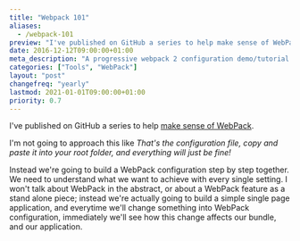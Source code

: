 ```yaml
---
title: "Webpack 101"
aliases:
  - /webpack-101
preview: "I've published on GitHub a series to help make sense of WebPack."
date: 2016-12-12T09:00:00+01:00
meta_description: "A progressive webpack 2 configuration demo/tutorial."
categories: ["Tools", "WebPack"]
layout: "post"
changefreq: "yearly"
lastmod: 2021-01-01T09:00:00+01:00
priority: 0.7
---
```


I've published on GitHub a series to help [make sense of WebPack](https://github.com/brunoscopelliti/webpack-101 "A progressive webpack 2 configuration demo/tutorial.").

I'm not going to approach this like *That's the configuration file, copy and paste it into your root folder, and everything will just be fine!*

Instead we're going to build a WebPack configuration step by step together. We need to understand what we want to achieve with every single setting. I won't talk about WebPack in the abstract, or about a WebPack feature as a stand alone piece; instead we're actually going to build a simple single page application, and everytime we'll change something into WebPack configuration, immediately we'll see how this change affects our bundle, and our application.
